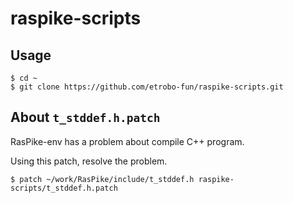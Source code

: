 # raspike-scripts

## Usage

```console
$ cd ~
$ git clone https://github.com/etrobo-fun/raspike-scripts.git
```

## About `t_stddef.h.patch`

RasPike-env has a problem about compile C++ program.

Using this patch, resolve the problem.

```console
$ patch ~/work/RasPike/include/t_stddef.h raspike-scripts/t_stddef.h.patch
```


